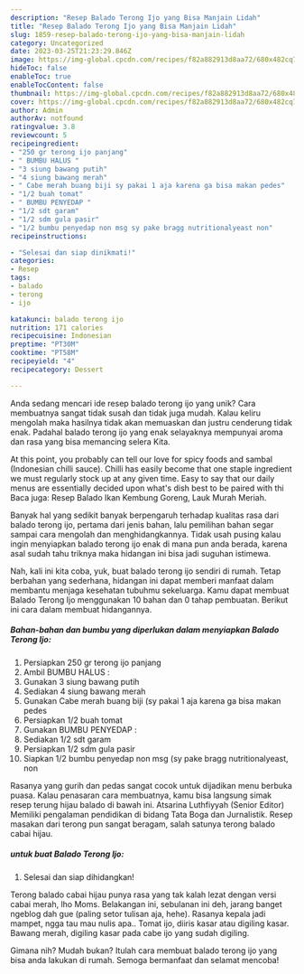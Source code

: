 ```yaml
---
description: "Resep Balado Terong Ijo yang Bisa Manjain Lidah"
title: "Resep Balado Terong Ijo yang Bisa Manjain Lidah"
slug: 1859-resep-balado-terong-ijo-yang-bisa-manjain-lidah
category: Uncategorized
date: 2023-03-25T21:23:29.846Z
image: https://img-global.cpcdn.com/recipes/f82a882913d8aa72/680x482cq70/balado-terong-ijo-foto-resep-utama.jpg
hideToc: false
enableToc: true
enableTocContent: false
thumbnail: https://img-global.cpcdn.com/recipes/f82a882913d8aa72/680x482cq70/balado-terong-ijo-foto-resep-utama.jpg
cover: https://img-global.cpcdn.com/recipes/f82a882913d8aa72/680x482cq70/balado-terong-ijo-foto-resep-utama.jpg
author: Admin
authorAv: notfound
ratingvalue: 3.8
reviewcount: 5
recipeingredient:
- "250 gr terong ijo panjang"
- " BUMBU HALUS "
- "3 siung bawang putih"
- "4 siung bawang merah"
- " Cabe merah buang biji sy pakai 1 aja karena ga bisa makan pedes"
- "1/2 buah tomat"
- " BUMBU PENYEDAP "
- "1/2 sdt garam"
- "1/2 sdm gula pasir"
- "1/2 bumbu penyedap non msg sy pake bragg nutritionalyeast non"
recipeinstructions:

- "Selesai dan siap dinikmati!"
categories:
- Resep
tags:
- balado
- terong
- ijo

katakunci: balado terong ijo 
nutrition: 171 calories
recipecuisine: Indonesian
preptime: "PT30M"
cooktime: "PT58M"
recipeyield: "4"
recipecategory: Dessert

---
```





Anda sedang mencari ide resep balado terong ijo yang unik? Cara membuatnya sangat tidak susah dan tidak juga mudah. Kalau keliru mengolah maka hasilnya tidak akan memuaskan dan justru cenderung tidak enak. Padahal balado terong ijo yang enak selayaknya mempunyai aroma dan rasa yang bisa memancing selera Kita.





At this point, you probably can tell our love for spicy foods and sambal (Indonesian chilli sauce). Chilli has easily become that one staple ingredient we must regularly stock up at any given time. Easy to say that our daily menus are essentially decided upon what&#39;s dish best to be paired with thi Baca juga: Resep Balado Ikan Kembung Goreng, Lauk Murah Meriah.

Banyak hal yang sedikit banyak berpengaruh terhadap kualitas rasa dari balado terong ijo, pertama dari jenis bahan, lalu pemilihan bahan segar sampai cara mengolah dan menghidangkannya. Tidak usah pusing kalau ingin menyiapkan balado terong ijo enak di mana pun anda berada, karena asal sudah tahu triknya maka hidangan ini bisa jadi suguhan istimewa.






Nah, kali ini kita coba, yuk, buat balado terong ijo sendiri di rumah. Tetap berbahan yang sederhana, hidangan ini dapat memberi manfaat dalam membantu menjaga kesehatan tubuhmu sekeluarga. Kamu dapat membuat Balado Terong Ijo menggunakan 10 bahan dan 0 tahap pembuatan. Berikut ini cara dalam membuat hidangannya.

<!--inarticleads1-->

##### Bahan-bahan dan bumbu yang diperlukan dalam menyiapkan Balado Terong Ijo:

1. Persiapkan 250 gr terong ijo panjang
1. Ambil  BUMBU HALUS :
1. Gunakan 3 siung bawang putih
1. Sediakan 4 siung bawang merah
1. Gunakan  Cabe merah buang biji (sy pakai 1 aja karena ga bisa makan pedes
1. Persiapkan 1/2 buah tomat
1. Gunakan  BUMBU PENYEDAP :
1. Sediakan 1/2 sdt garam
1. Persiapkan 1/2 sdm gula pasir
1. Siapkan 1/2 bumbu penyedap non msg (sy pake bragg nutritionalyeast, non


Rasanya yang gurih dan pedas sangat cocok untuk dijadikan menu berbuka puasa. Kalau penasaran cara membuatnya, kamu bisa langsung simak resep terung hijau balado di bawah ini. Atsarina Luthfiyyah (Senior Editor) Memiliki pengalaman pendidikan di bidang Tata Boga dan Jurnalistik. Resep masakan dari terong pun sangat beragam, salah satunya terong balado cabai hijau. 

<!--inarticleads2-->

#####  untuk buat Balado Terong Ijo:


1. Selesai dan siap dihidangkan!

Terong balado cabai hijau punya rasa yang tak kalah lezat dengan versi cabai merah, lho Moms. Belakangan ini, sebulanan ini deh, jarang banget ngeblog dah gue (paling setor tulisan aja, hehe). Rasanya kepala jadi mampet, ngga tau mau nulis apa.. Tomat ijo, diiris kasar atau digiling kasar. Bawang merah, digiling kasar pada cabe ijo yang sudah digiling. 

Gimana nih? Mudah bukan? Itulah cara membuat balado terong ijo yang bisa anda lakukan di rumah. Semoga bermanfaat dan selamat mencoba!
